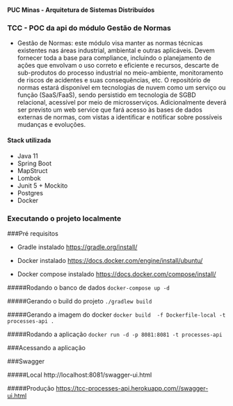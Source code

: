 #### PUC Minas - Arquitetura de Sistemas Distribuídos

### TCC - POC da api do módulo Gestão de Normas

- Gestão de Normas: este módulo visa manter as normas técnicas existentes nas áreas industrial,
  ambiental e outras aplicáveis. Devem fornecer toda a base para compliance, incluindo o planejamento de
  ações que envolvam o uso correto e eficiente e recursos, descarte de sub-produtos do processo industrial
  no meio-ambiente, monitoramento de riscos de acidentes e suas consequências, etc. O repositório de
  normas estará disponível em tecnologias de nuvem como um serviço ou função (SaaS/FaaS), sendo
  persistido em tecnologia de SGBD relacional, acessível por meio de microsserviços. Adicionalmente
  deverá ser previsto um web service que fará acesso às bases de dados externas de normas, com vistas a
  identificar e notificar sobre possíveis mudanças e evoluções.

#### Stack utilizada

- Java 11
- Spring Boot
- MapStruct
- Lombok
- Junit 5 + Mockito
- Postgres
- Docker

### Executando o projeto localmente

###Pré requisitos
- Gradle instalado
  https://gradle.org/install/

- Docker instalado
  https://docs.docker.com/engine/install/ubuntu/

- Docker compose instalado
  https://docs.docker.com/compose/install/

#####Rodando o banco de dados
`docker-compose up -d`

#####Gerando o build do projeto
`./gradlew build`

#####Gerando a imagem do docker
`docker build  -f Dockerfile-local -t processes-api .`

#####Rodando a aplicação
`docker run -d -p 8081:8081 -t processes-api`

###Acessando a aplicação

###Swagger

#####Local
http://localhost:8081/swagger-ui.html

#####Produção
https://tcc-processes-api.herokuapp.com//swagger-ui.html
